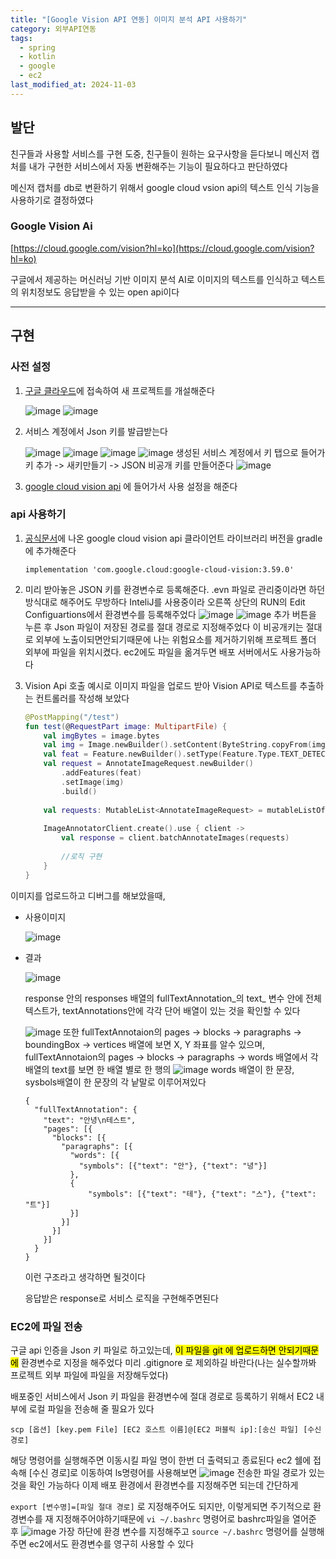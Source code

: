 ```yaml
---
title: "[Google Vision API 연동] 이미지 분석 API 사용하기"
category: 외부API연동
tags:
  - spring
  - kotlin
  - google
  - ec2
last_modified_at: 2024-11-03
---
```


## 발단

친구들과 사용할 서비스를 구현 도중, 친구들이 원하는 요구사항을 듣다보니 
메신저 캡처를 내가 구현한 서비스에서 자동 변환해주는 기능이 필요하다고 판단하였다

메신저 캡처를 db로 변환하기 위해서 google cloud vsion api의 텍스트 인식 기능을 사용하기로 결정하였다
### Google Vision Ai

[https://cloud.google.com/vision?hl=ko](https://cloud.google.com/vision?hl=ko)

구글에서 제공하는 머신러닝 기반 이미지 분석 AI로 이미지의 텍스트를 인식하고 텍스트의 위치정보도 응답받을 수 있는 open api이다

---

## 구현
### 사전 설정

1. [구글 클라우드](https://cloud.google.com/vision/)에 접속하여 새 프로젝트를 개설해준다
	
	![image](/assets/images/api/IMG-20250520152834.png)
	![image](/assets/images/api/IMG-20250520152834-1.png)
2. 서비스 계정에서  Json 키를 발급받는다
	
	![image](/assets/images/api/IMG-20250520152835.png)
	![image](/assets/images/api/IMG-20250520152835-1.png)
	![image](/assets/images/api/IMG-20250520152835-2.png)
	![image](/assets/images/api/IMG-20250520152835-3.png)
	생성된 서비스 계정에서 키 탭으로 들어가 키 추가 -> 새키만들기 -> JSON 비공개 키를 만들어준다
	![image](/assets/images/api/IMG-20250520152835-4.png)
3. [google cloud vision api](https://console.cloud.google.com/apis/library/vision.googleapis.com?inv=1&invt=Abw0Rg&project=silken-zenith-440207-u0) 에 들어가서 사용 설정을 해준다

### api 사용하기

1. [공식문서](https://cloud.google.com/vision/docs/detect-labels-image-client-libraries?hl=ko#client-libraries-install-java)에 나온 google cloud vision api 클라이언트 라이브러리 버전을 gradle에 추가해준다
	```
	implementation 'com.google.cloud:google-cloud-vision:3.59.0'
	```

2. 미리 받아놓은 JSON 키를 환경변수로 등록해준다. .evn 파일로 관리중이라면 하던방식대로 해주어도 무방하다
	InteliJ를 사용중이라 오른쪽 상단의 RUN의  Edit Configuartions에서 환경변수를 등록해주었다
	![image](/assets/images/api/IMG-20250520152836.png)
	![image](/assets/images/api/IMG-20250520152836-1.png)
	추가 버튼을 누른 후 Json 파일이 저장된 경로를 절대 경로로 지정해주었다
	이 비공개키는 절대로 외부에 노출이되면안되기때문에 나는 위험요소를 제거하기위해 프로젝트 폴더 외부에 파일을 위치시켰다.
	ec2에도 파일을 옮겨두면 배포 서버에서도 사용가능하다
3. Vision Api 호출
	예시로 이미지 파일을 업로드 받아 Vision API로 텍스트를 추출하는 컨트롤러를 작성해 보았다
	```kotlin
	@PostMapping("/test")  
	fun test(@RequestPart image: MultipartFile) {  
	    val imgBytes = image.bytes  
	    val img = Image.newBuilder().setContent(ByteString.copyFrom(imgBytes)).build()  
	    val feat = Feature.newBuilder().setType(Feature.Type.TEXT_DETECTION).build()  
	    val request = AnnotateImageRequest.newBuilder()  
	        .addFeatures(feat)  
	        .setImage(img)  
	        .build()  
			  
	    val requests: MutableList<AnnotateImageRequest> = mutableListOf(request)  
	  
	    ImageAnnotatorClient.create().use { client ->  
	        val response = client.batchAnnotateImages(requests)  
			
			//로직 구현
	    }  
	}
	```

이미지를 업로드하고 디버그를 해보았을때,
- 사용이미지
	
	![image](/assets/images/api/IMG-20250520152836-2.png)

- 결과
	
	![image](/assets/images/api/IMG-20250520152836-3.png)

	response 안의 responses 배열의 fullTextAnnotation_의 text_ 변수 안에 전체 텍스트가,
	textAnnotations안에 각각 단어 배열이 있는 것을 확인할 수 있다

	![image](/assets/images/api/IMG-20250520152836-4.png)
	또한 fullTextAnnotaion의 pages -> blocks -> paragraphs -> boundingBox -> vertices 배열에 보면 X, Y 좌표를 알수 있으며, 
	fullTextAnnotaion의 pages -> blocks -> paragraphs -> words 배열에서 각 배열의 text를 보면 한 배열 별로 한 행의
	![image](/assets/images/api/IMG-20250520152836-5.png)
	words 배열이 한 문장, sysbols배열이 한 문장의 각 낱말로 이루어져있다
	
	```
	{
	  "fullTextAnnotation": {
	    "text": "안녕\n테스트",
	    "pages": [{
	      "blocks": [{
	        "paragraphs": [{
	          "words": [{
	            "symbols": [{"text": "안"}, {"text": "녕"}]
	          },
	          {
		          "symbols": [{"text": "테"}, {"text": "스"}, {"text": "트"}]
	          }]
	        }]
	      }]
	    }]
	  }
	}
	```
	이런 구조라고 생각하면 될것이다
	
	응답받은 response로 서비스 로직을 구현해주면된다

### EC2에 파일 전송
구글 api 인증을 Json 키 파일로 하고있는데, <mark class="hltr-red">이 파일을 git 에 업로드하면 안되기때문에</mark> 환경변수로 지정을 해주었다
미리 .gitignore 로 제외하길 바란다(나는 실수할까봐 프로젝트 외부 파일에 파일을 저장해두었다)

배포중인 서비스에서 Json 키 파일을 환경변수에 절대 경로로 등록하기 위해서 EC2 내부에 로컬 파일을 전송해 줄 필요가 있다

`scp [옵션] [key.pem File] [EC2 호스트 이름]@[EC2 퍼블릭 ip]:[송신 파일] [수신 경로]`

해당 명령어를 실행해주면
이동시킬 파일 명이 한번 더 출력되고 종료된다
ec2 쉘에 접속해 [수신 경로]로 이동하여 ls명령어를 사용해보면
![image](/assets/images/api/IMG-20250520152837.png)
전송한 파일 경로가 있는 것을 확인 가능하다
이제 배포 환경에서 환경변수를 지정해주면 되는데 간단하게

`export [변수명]=[파일 절대 경로]` 로 지정해주어도 되지만, 이렇게되면 주기적으로 환경변수를 재 지정해주어야하기때문에
`vi ~/.bashrc` 명령어로 bashrc파일을 열어준 후
![image](/assets/images/api/IMG-20250520152837-1.png)
가장 하단에 환경 변수를 지정해주고
`source ~/.bashrc` 명령어를 실행해주면 ec2에서도 환경변수를 영구히 사용할 수 있다

